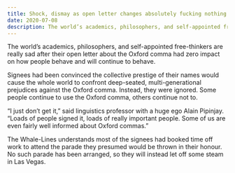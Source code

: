 ```yaml
---
title: Shock, dismay as open letter changes absolutely fucking nothing
date: 2020-07-08
description: The world’s academics, philosophers, and self-appointed free-thinkers are really sad after their open letter about the Oxford comma had zero impact on how people behave and will continue to behave.
---
```


The world’s academics, philosophers, and self-appointed free-thinkers are really sad after their open letter about the Oxford comma had zero impact on how people behave and will continue to behave.

Signees had been convinced the collective prestige of their names would cause the whole world to confront deep-seated, multi-generational prejudices against the Oxford comma. Instead, they were ignored. Some people continue to use the Oxford comma, others continue not to.

“I just don’t get it,” said linguistics professor with a huge ego Alain Pipinjay. “Loads of people signed it, loads of really important people. Some of us are even fairly well informed about Oxford commas.”

The Whale-Lines understands most of the signees had booked time off work to attend the parade they presumed would be thrown in their honour. No such parade has been arranged, so they will instead let off some steam in Las Vegas.
